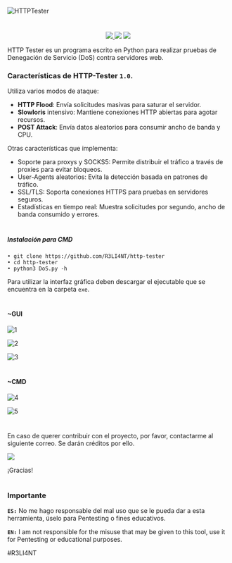 ![HTTPTester](https://github.com/user-attachments/assets/12181966-eb42-44d0-ba2b-c95cbd4d7f7d)

<h1 align="center"></h1>
<p align="center">
    <a href="https://python.org">
    <img src="https://img.shields.io/badge/Python-3-green.svg">
  </a>
    <img src="https://img.shields.io/badge/Release-1.0-blue.svg">
  </a>
    <img src="https://img.shields.io/badge/Public-%F0%9F%94%91-red.svg">
  </a>
</p>

HTTP Tester es un programa escrito en Python para realizar pruebas de Denegación de Servicio (DoS) contra servidores web. 

### Características de HTTP-Tester `1.0`.

Utiliza varios modos de ataque:
- **HTTP Flood**: Envía solicitudes masivas para saturar el servidor.
- **Slowloris** intensivo: Mantiene conexiones HTTP abiertas para agotar recursos.
- **POST Attack**: Envía datos aleatorios para consumir ancho de banda y CPU.

Otras características que implementa:

- Soporte para proxys y SOCKS5: Permite distribuir el tráfico a través de proxies para evitar bloqueos.
- User-Agents aleatorios: Evita la detección basada en patrones de tráfico.
- SSL/TLS: Soporta conexiones HTTPS para pruebas en servidores seguros.
- Estadísticas en tiempo real: Muestra solicitudes por segundo, ancho de banda consumido y errores.

<h1 align="center"></h1>

##### Instalación para CMD
```
• git clone https://github.com/R3LI4NT/http-tester
• cd http-tester
• python3 DoS.py -h
```

Para utilizar la interfaz gráfica deben descargar el ejecutable que se encuentra en la carpeta `exe`.

<h1 align="center"></h1>

#### ~GUI

![1](https://github.com/user-attachments/assets/2ccd2a58-397b-43e8-904a-0d203398608c)

![2](https://github.com/user-attachments/assets/fdcb84d8-3014-447a-b31b-204fb9daf684)

![3](https://github.com/user-attachments/assets/06de35d9-8650-490d-9f62-2887e2d22b34)

<h1 align="center"></h1>

#### ~CMD 

![4](https://github.com/user-attachments/assets/b0cb0b5f-1e8d-4e2f-968e-1108fe6e5032)

![5](https://github.com/user-attachments/assets/f77c981b-91ae-429f-bbf7-b732baee9093)

<h1 align="center"></h1>

En caso de querer contribuir con el proyecto, por favor, contactarme al siguiente correo. Se darán créditos por ello.

<img src="https://img.shields.io/badge/r3li4nt.contact@keemail.me-D14836?style=for-the-badge&logo=gmail&logoColor=white" />

¡Gracias!

<h1 align="center"></h1>

### Importante

**`ES:`** No me hago responsable del mal uso que se le pueda dar a esta herramienta, úselo para Pentesting o fines educativos.

**`EN:`**  I am not responsible for the misuse that may be given to this tool, use it for Pentesting or educational purposes.

#R3LI4NT

